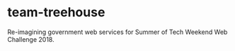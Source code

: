 # team-treehouse
Re-imagining government web services for Summer of Tech Weekend Web Challenge 2018.
